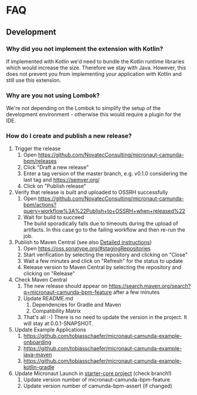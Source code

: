 # FAQ

## Development
### Why did you not implement the extension with Kotlin?
If implemented with Kotlin we'd need to bundle the Kotlin runtime libraries which would increase the size. Therefore we stay with Java. However, this does not prevent you from implementing your application with Kotlin and still use this extension.

### Why are you not using Lombok?
We're not depending on the Lombok to simplify the setup of the development environment - otherwise this would require a plugin for the IDE.

### How do I create and publish a new release?

1. Trigger the release
   1. Open https://github.com/NovatecConsulting/micronaut-camunda-bpm/releases
   2. Click "Draft a new release"
   3. Enter a tag version of the master branch, e.g. v0.1.0 considering the last tag and https://semver.org/
   4. Click on "Publish release"
2. Verify that release is built and uploaded to OSSRH successfully
   1. Open https://github.com/NovatecConsulting/micronaut-camunda-bpm/actions?query=workflow%3A%22Publish+to+OSSRH+when+released%22
   2. Wait for build to succeed  
   The build sporadically fails due to timeouts during the upload of artifacts. In this case go to the failing workflow and then re-run the job.
3. Publish to Maven Central (see also [Detailed instructions](https://central.sonatype.org/pages/releasing-the-deployment.html))
   1. Open https://oss.sonatype.org/#stagingRepositories
   2. Start verification by selecting the repository and clicking on "Close"
   3. Wait a few minutes and click on "Refresh" for the status to update
   4. Release version to Maven Central by selecting the repository and clicking on "Release"
4. Check Maven Central
   1. The new release should appear on https://search.maven.org/search?q=micronaut-camunda-bpm-feature after a few minutes
   2. Update README.md
      1. Dependencies for Gradle and Maven
      2. Compatibility Matrix
   3. That's all :-) There is no need to update the version in the project. It will stay at 0.0.1-SNAPSHOT.
5. Update Example Applications
   1. https://github.com/tobiasschaefer/micronaut-camunda-example-onboarding
   2. https://github.com/tobiasschaefer/micronaut-camunda-example-java-maven
   3. https://github.com/tobiasschaefer/micronaut-camunda-example-kotlin-gradle
6. Update Micronaut Launch in [starter-core project](https://github.com/micronaut-projects/micronaut-starter/blob/2.4.x/starter-core/src/main/resources/pom.xml) (check branch!)
   1. Update version number of micronaut-camunda-bpm-feature
   2. Update version number of camunda-bpm-assert (if changed)
